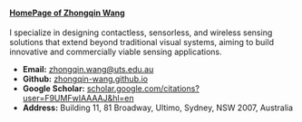 #### [HomePage of Zhongqin Wang](https://zhongqin-wang.github.io/zhongqin-wang.htm)

I specialize in designing contactless, sensorless, and wireless sensing solutions that extend beyond traditional visual systems, aiming to build innovative and commercially viable sensing applications.

- **Email:** [zhongqin.wang@uts.edu.au](mailto:zhongqin.wang@uts.edu.au)
- **Github:** [zhongqin-wang.github.io](https://zhongqin-wang.github.io/)
- **Google Scholar:** [scholar.google.com/citations?user=F9UMFwIAAAAJ&hl=en](https://scholar.google.com/citations?user=F9UMFwIAAAAJ&hl=en)
- **Address:** Building 11, 81 Broadway, Ultimo, Sydney, NSW 2007, Australia
